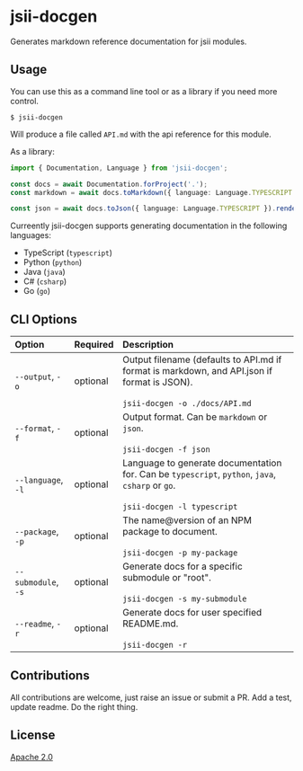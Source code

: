 # jsii-docgen

Generates markdown reference documentation for jsii modules.

## Usage

You can use this as a command line tool or as a library if you need more control.

```shell
$ jsii-docgen
```

Will produce a file called `API.md` with the api reference for this module.

As a library:

```ts
import { Documentation, Language } from 'jsii-docgen';

const docs = await Documentation.forProject('.');
const markdown = await docs.toMarkdown({ language: Language.TYPESCRIPT }).render(); // returns a markdown string

const json = await docs.toJson({ language: Language.TYPESCRIPT }).render(); // returns a JSON object
```

Curreently jsii-docgen supports generating documentation in the following languages:

- TypeScript (`typescript`)
- Python (`python`)
- Java (`java`)
- C# (`csharp`)
- Go (`go`)


## CLI Options

| Option              | Required | Description                                                                                                                                  |
|:--------------------| :------- |:---------------------------------------------------------------------------------------------------------------------------------------------|
| `--output`, `-o`    | optional | Output filename (defaults to API.md if format is markdown, and API.json if format is JSON). <br /><br />`jsii-docgen -o ./docs/API.md`       |
| `--format`, `-f`    | optional | Output format. Can be `markdown` or `json`. <br /><br />`jsii-docgen -f json`                                                                |
| `--language`, `-l`  | optional | Language to generate documentation for. Can be `typescript`, `python`, `java`, `csharp` or `go`. <br /><br />`jsii-docgen -l typescript` |
| `--package`, `-p`   | optional | The name@version of an NPM package to document. <br /><br />`jsii-docgen -p my-package`                                                      |
| `--submodule`, `-s` | optional | Generate docs for a specific submodule or "root". <br /><br />`jsii-docgen -s my-submodule`                                                  |
| `--readme`, `-r`    | optional | Generate docs for user specified README.md. <br /><br />`jsii-docgen -r`                                                                     |

## Contributions

All contributions are welcome, just raise an issue or submit a PR. Add a test,
update readme. Do the right thing.

## License

[Apache 2.0](./LICENSE)
